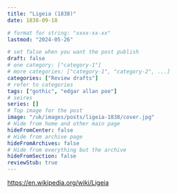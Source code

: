 ```yaml
---
title: "Ligeia (1838)"
date: 1838-09-18

# format for string: "xxxx-xx-xx"
lastmod: "2024-05-26"

# set false when you want the post publish
draft: false
# one category: ["category-1"]
# more categories: ["category-1", "category-2", ...]
categories: ["Review drafts"]
# refer to categories
tags: ["gothic", "edgar allan poe"]
# seires
series: []
# Top image for the post
image: "/uk/images/posts/ligeia-1838/cover.jpg"
# Hide from home and other main page
hideFromCenter: false
# Hide from archive page
hideFromArchives: false
# Hide from everything but the archive
hideFromSection: false
reviewStub: true
---
```

https://en.wikipedia.org/wiki/Ligeia
<!--more-->
